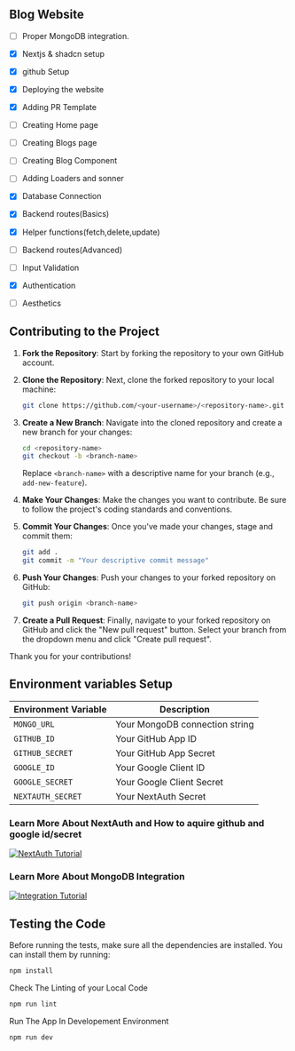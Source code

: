## Blog Website
- [ ] Proper MongoDB integration.
- [x] Nextjs & shadcn setup
- [x] github Setup
- [x] Deploying the website
- [x] Adding PR Template
- [ ] Creating Home page 
- [ ] Creating Blogs page
- [ ] Creating Blog Component
- [ ] Adding Loaders and sonner
- [x] Database Connection
- [x] Backend routes(Basics)
- [x] Helper functions(fetch,delete,update)
- [ ] Backend routes(Advanced)
- [ ] Input Validation
- [x] Authentication
- [ ] Aesthetics


## Contributing to the Project
1. **Fork the Repository**: Start by forking the repository to your own GitHub account.

2. **Clone the Repository**: Next, clone the forked repository to your local machine:

    ```bash
    git clone https://github.com/<your-username>/<repository-name>.git
    ```

3. **Create a New Branch**: Navigate into the cloned repository and create a new branch for your changes:

    ```bash
    cd <repository-name>
    git checkout -b <branch-name>
    ```

    Replace `<branch-name>` with a descriptive name for your branch (e.g., `add-new-feature`).

4. **Make Your Changes**: Make the changes you want to contribute. Be sure to follow the project's coding standards and conventions.

5. **Commit Your Changes**: Once you've made your changes, stage and commit them:

    ```bash
    git add .
    git commit -m "Your descriptive commit message"
    ```

6. **Push Your Changes**: Push your changes to your forked repository on GitHub:

    ```bash
    git push origin <branch-name>
    ```

7. **Create a Pull Request**: Finally, navigate to your forked repository on GitHub and click the "New pull request" button. Select your branch from the dropdown menu and click "Create pull request".

Thank you for your contributions!

## Environment variables Setup 
| Environment Variable | Description |
| -------------------- | ----------- |
| `MONGO_URL`          | Your MongoDB connection string |
| `GITHUB_ID`          | Your GitHub App ID |
| `GITHUB_SECRET`      | Your GitHub App Secret |
| `GOOGLE_ID`          | Your Google Client ID |
| `GOOGLE_SECRET`      | Your Google Client Secret |
| `NEXTAUTH_SECRET`    | Your NextAuth Secret |

### Learn More About NextAuth and How to aquire github and google id/secret
[![NextAuth Tutorial](http://img.youtube.com/vi/MNm1XhDjX1s/0.jpg)](http://www.youtube.com/watch?v=MNm1XhDjX1s "NextAuth Tutorial")

### Learn More About MongoDB Integration
[![Integration Tutorial](http://img.youtube.com/vi/JIlYroSsInU/0.jpg)](https://youtu.be/JIlYroSsInU?si=MwQgEGMnMWrrrp6K "Integration Tutorial")

## Testing the Code

Before running the tests, make sure all the dependencies are installed. You can install them by running:

```bash
npm install
```
Check The Linting of your Local Code
```bash
npm run lint
```
Run The App In Developement Environment
```bash
npm run dev
```
